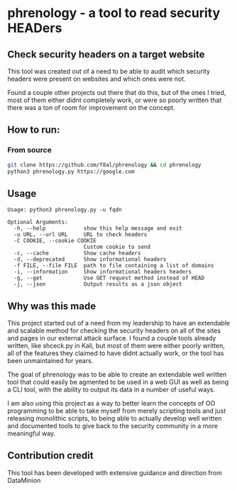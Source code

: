 # phrenology - a tool to read security HEADers



## Check security headers on a target website

This tool was created out of a need to be able to audit which security headers were present on websites and which ones were not.

Found a couple other projects out there that do this, but of the ones I tried, most of them either didnt completely work, or were so poorly written that there was a ton of room for improvement on the concept.

## How to run:

### From source
```bash
git clone https://github.com/f8al/phrenology && cd phrenology
python3 phrenology.py https://google.com
```

## Usage
```
Usage: python3 phrenology.py -u fqdn

Optional Arguments:
  -h, --help            show this help message and exit
  -u URL, --url URL     URL to check headers
  -C COOKIE, --cookie COOKIE
                        Custom cookie to send
  -c, --cache           Show cache headers
  -d, --deprecated      Show informational headers
  -f FILE, --file FILE  path to file containing a list of domains
  -i, --information     Show informational headers headers
  -g, --get             Use GET request method instead of HEAD
  -j, --json            Output results as a json object
```

## Why was this made
This project started out of a need from my leadership to have an extendable and scalable method for checking the security headers on all of the sites and pages in our external attack surface.  I found a couple tools already written, like shceck.py in Kali, but most of them were either poorly written, all of the features they claimed to have didnt actually work, or the tool has been unmaintained for years.

The goal of phrenology was to be able to create an extendable well written tool that could easily be agmented to be used in a web GUI as well as being a CLI tool, with the ability to output its data in a number of useful ways.

I am also using this project as a way to better learn the concepts of OO programming to be able to take myself from merely scripting tools and just releasing monolithic scripts, to being able to actually develop well written and documented tools to give back to the security community in a more meaningful way.

## Contribution credit
This tool has been developed with extensive guidance and direction from DataMinion
